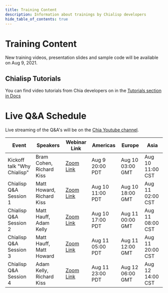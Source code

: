 ```yaml
---
title: Training Content
description: Information about trainings by Chialisp developers
hide_table_of_contents: true
---
```


# Training Content

New training videos, presentation slides and sample code will be available on Aug 9, 2021.

## Chialisp Tutorials

You can find video tutorials from Chia developers on in the [Tutorials section in Docs](/docs/tutorials/why_chia_is_great)

# Live Q&A Schedule

Live streaming of the Q&A's will be on the [Chia Youtube channel](https://www.youtube.com/channel/UChFkJ3OAUvnHZdiQISWdWPA).

|Event|Speakers|Webinar Link|Americas|Europe|Asia
|---|---|---|---|---|---|
|Kickoff talk "Why Chialisp" | Bram Cohen, Richard Kiss | [Zoom Link](https://chia-net.zoom.us/j/86778002685) | Aug 9 20:00 PDT | Aug 10 03:00 GMT | Aug 10 11:00 CST|
|Chialisp Q&A Session 1 | Matt Howard, Richard Kiss | [Zoom Link](https://chia-net.zoom.us/j/88290009579) | Aug 10 11:00 PDT | Aug 10 18:00 GMT | Aug 11 02:00 CST|
|Chialisp Q&A Session 2 | Matt Hauff, Adam Kelly | [Zoom Link](https://chia-net.zoom.us/j/84639641614) | Aug 10 17:00 PDT | Aug 11 00:00 GMT | Aug 11 08:00 CST|
|Chialisp Q&A Session 3 | Matt Hauff, Matt Howard | [Zoom Link](https://chia-net.zoom.us/j/86852545355) | Aug 11 05:00 PDT | Aug 11 12:00 GMT | Aug 11 20:00 CST|
|Chialisp Q&A Session 4 | Adam Kelly, Richard Kiss | [Zoom Link](https://chia-net.zoom.us/j/88312612796) | Aug 11 23:00 PDT | Aug 12 06:00 GMT | Aug 12 14:00 CST|
